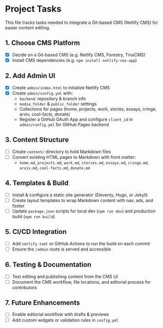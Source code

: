 # Project Tasks
This file tracks tasks needed to integrate a Git-based CMS (Netlify CMS) for easier content editing.

## 1. Choose CMS Platform
- [x] Decide on a Git-based CMS (e.g. Netlify CMS, Forestry, TinaCMS)
- [x] Install CMS dependencies (e.g. `npm install netlify-cms-app`)

## 2. Add Admin UI
- [x] Create `admin/index.html` to initialize Netlify CMS
- [x] Create `admin/config.yml` with:
  - `backend`: repository & branch info
  - `media_folder` & `public_folder` settings
  - Collections for pages (home, projects, work, stories, essays, cringe, arxiv, cool-facts, donate)
  - Register a GitHub OAuth App and configure `client_id` in `admin/config.yml` for GitHub Pages backend

## 3. Content Structure
- [ ] Create `content/` directory to hold Markdown files
- [ ] Convert existing HTML pages to Markdown with front matter:
  - `home.md`, `projects.md`, `work.md`, `stories.md`, `essays.md`,
    `cringe.md`, `arxiv.md`, `cool-facts.md`, `donate.md`

## 4. Templates & Build
- [ ] Install & configure a static site generator (Eleventy, Hugo, or Jekyll)
- [ ] Create layout templates to wrap Markdown content with nav, ads, and footer
- [ ] Update `package.json` scripts for local dev (`npm run dev`) and production build (`npm run build`)

## 5. CI/CD Integration
- [ ] Add `netlify.toml` or GitHub Actions to run the build on each commit
- [ ] Ensure the `/admin` route is served and accessible

## 6. Testing & Documentation
- [ ] Test editing and publishing content from the CMS UI
- [ ] Document the CMS workflow, file locations, and editorial process for contributors

## 7. Future Enhancements
- [ ] Enable editorial workflow with drafts & previews
- [ ] Add custom widgets or validation rules in `config.yml`
